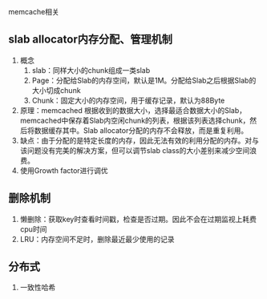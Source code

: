 memcache相关

## slab allocator内存分配、管理机制

1. 概念
    1. slab：同样大小的chunk组成一类slab
    2. Page：分配给Slab的内存空间，默认是1M。分配给Slab之后根据Slab的大小切成chunk
    3. Chunk：固定大小的内存空间，用于缓存记录，默认为88Byte
2. 原理：memcached 根据收到的数据大小，选择最适合数据大小的Slab，memcached中保存着Slab内空闲chunk的列表，根据该列表选择chunk，然后将数据缓存其中。Slab allocator分配的内存不会释放，而是重复利用。
3. 缺点：由于分配的是特定长度的内存，因此无法有效的利用分配的内存。对与该问题没有完美的解决方案，但可以调节slab class的大小差别来减少空间浪费。
4. 使用Growth factor进行调优

## 删除机制

1. 懒删除：获取key时查看时间戳，检查是否过期。因此不会在过期监视上耗费cpu时间
2. LRU：内存空间不足时，删除最近最少使用的记录

## 分布式

1. 一致性哈希